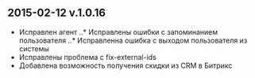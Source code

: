 ## 2015-02-12 v.1.0.16
* Исправлен агент
..* Исправлены ошибки с запоминанием пользователя
..* Исправленна ошибка с выходом пользователя из системы
* Исправлены проблема с fix-external-ids
* Добавлена возможность получения скидки из CRM в Битрикс